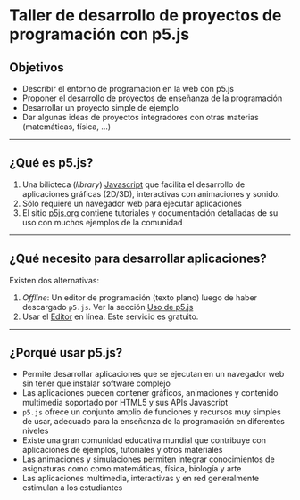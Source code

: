 # Taller de desarrollo de proyectos de programación con p5.js

## Objetivos

- Describir el entorno de programación en la web con p5.js 
- Proponer el desarrollo de proyectos de enseñanza de la programación
- Desarrollar un proyecto simple de ejemplo
- Dar algunas ideas de proyectos integradores con otras materias (matemáticas,
  física, ...)

-------------------------------------------------------------------------------

## ¿Qué es p5.js?

1. Una bilioteca (*library*) [Javascript](https://es.javascript.info/) que
   facilita el desarrollo de aplicaciones gráficas (2D/3D), interactivas con
   animaciones y sonido.
2. Sólo requiere un navegador web para ejecutar aplicaciones
3. El sitio [p5js.org](https://p5js.org/es/) contiene tutoriales y documentación
   detalladas de su uso con muchos ejemplos de la comunidad

-------------------------------------------------------------------------------

## ¿Qué necesito para desarrollar aplicaciones?

Existen dos alternativas:

1. *Offline*: Un editor de programación (texto plano) luego de haber descargado
   `p5.js`. Ver la sección [Uso de p5.js](usop5.md)
4. Usar el [Editor](https://editor.p5js.org/) en línea. Este servicio es gratuito.

-------------------------------------------------------------------------------

## ¿Porqué usar p5.js?

- Permite desarrollar aplicaciones que se ejecutan en un navegador web sin tener
  que instalar software complejo
- Las aplicaciones pueden contener gráficos, animaciones y contenido multimedia
  soportado por HTML5 y sus APIs Javascript
- `p5.js` ofrece un conjunto amplio de funciones y recursos muy simples de usar,
  adecuado para la enseñanza de la programación en diferentes niveles
- Existe una gran comunidad educativa mundial que contribuye con aplicaciones de
  ejemplos, tutoriales y otros materiales
- Las animaciones y simulaciones permiten integrar conocimientos de asignaturas
  como como matemáticas, física, biología y arte
- Las aplicaciones multimedia, interactivas y en red generalmente estimulan a los
  estudiantes